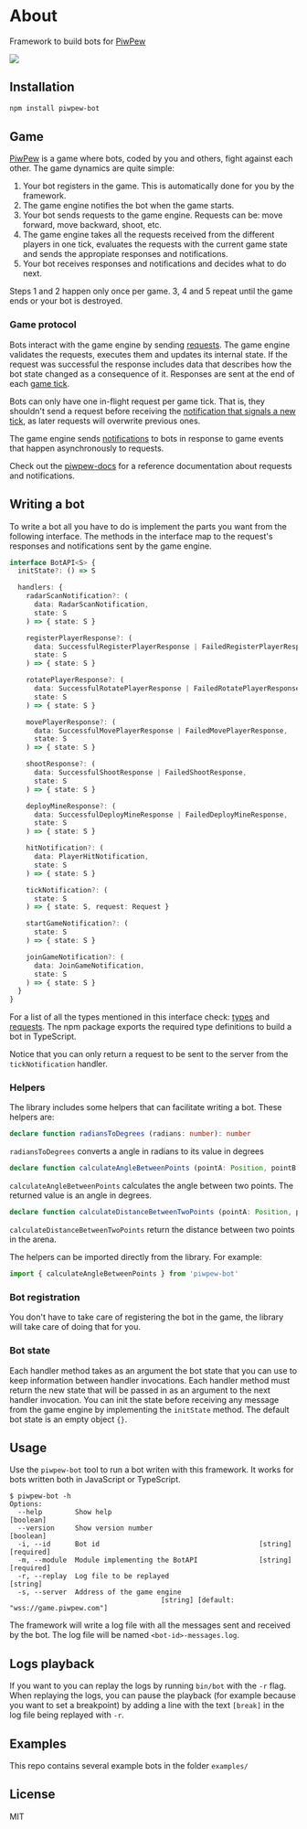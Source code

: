 # About

Framework to build bots for [PiwPew](https://www.piwpew.com)

![](./assets/bots.gif)

## Installation

```bash
npm install piwpew-bot
```

## Game

[PiwPew](https://www.piwpew.com) is a game where bots, coded by you and others, fight against each other. The game dynamics are quite simple:

1. Your bot registers in the game. This is automatically done for you by the framework.
2. The game engine notifies the bot when the game starts.
3. Your bot sends requests to the game engine. Requests can be: move forward, move backward, shoot, etc.
4. The game engine takes all the requests received from the different players in one tick, evaluates the requests with the current game state and sends the appropiate responses and notifications.
5. Your bot receives responses and notifications and decides what to do next.

Steps 1 and 2 happen only once per game. 3, 4 and 5 repeat until the game ends or your bot is destroyed.

### Game protocol

Bots interact with the game engine by sending [requests](https://github.com/madtrick/piwpew-docs/blob/master/README.md#requests). The game engine validates the requests, executes them and updates its internal state. If the request was successful the response includes data that describes how the bot state changed as a consequence of it. Responses are sent at the end of each [game tick](https://github.com/madtrick/piwpew-docs/blob/master/README.md#game-ticks).

Bots can only have one in-flight request per game tick. That is, they shouldn't send a request before receiving the [notification that signals a new tick](https://github.com/madtrick/piwpew-docs#tick), as later requests will overwrite previous ones.

The game engine sends [notifications](https://github.com/madtrick/piwpew-docs/blob/master/README.md#notifications) to bots in response to game events that happen asynchronously to requests.

Check out the [piwpew-docs](https://github.com/madtrick/piwpew-docs) for a reference documentation about requests and notifications.

## Writing a bot

To write a bot all you have to do is implement the parts you want from the following interface. The methods in the interface map to the request's responses and notifications sent by the game engine.

```typescript
interface BotAPI<S> {
  initState?: () => S

  handlers: {
    radarScanNotification?: (
      data: RadarScanNotification,
      state: S
    ) => { state: S }

    registerPlayerResponse?: (
      data: SuccessfulRegisterPlayerResponse | FailedRegisterPlayerResponse,
      state: S
    ) => { state: S }

    rotatePlayerResponse?: (
      data: SuccessfulRotatePlayerResponse | FailedRotatePlayerResponse,
      state: S
    ) => { state: S }

    movePlayerResponse?: (
      data: SuccessfulMovePlayerResponse | FailedMovePlayerResponse,
      state: S
    ) => { state: S }

    shootResponse?: (
      data: SuccessfulShootResponse | FailedShootResponse,
      state: S
    ) => { state: S }

    deployMineResponse?: (
      data: SuccessfulDeployMineResponse | FailedDeployMineResponse,
      state: S
    ) => { state: S }

    hitNotification?: (
      data: PlayerHitNotification,
      state: S
    ) => { state: S }

    tickNotification?: (
      state: S
    ) => { state: S, request: Request }

    startGameNotification?: (
      state: S
    ) => { state: S }

    joinGameNotification?: (
      data: JoinGameNotification,
      state: S
    ) => { state: S }
  }
}

```

For a list of all the types mentioned in this interface check: [types](./src/types.ts) and [requests](./src/requests.ts). The npm package exports the required type definitions to build a bot in TypeScript.

Notice that you can only return a request to be sent to the server from the `tickNotification` handler.

### Helpers

The library includes some helpers that can facilitate writing a bot. These helpers are:

```typescript
declare function radiansToDegrees (radians: number): number
```

`radiansToDegrees` converts a angle in radians to its value in degrees

```typescript
declare function calculateAngleBetweenPoints (pointA: Position, pointB: Position): number
```

`calculateAngleBetweenPoints` calculates the angle between two points. The returned value is an angle in degrees.

```typescript
declare function calculateDistanceBetweenTwoPoints (pointA: Position, pointB: Position): number
```

`calculateDistanceBetweenTwoPoints` return the distance between two points in the arena.

The helpers can be imported directly from the library. For example:

```typescript
import { calculateAngleBetweenPoints } from 'piwpew-bot'
```

### Bot registration

You don't have to take care of registering the bot in the game, the library will take care of doing that for you.

### Bot state

Each handler method takes as an argument the bot state that you can use to keep information between handler invocations.  Each handler method must return the new state that will be passed in as an argument to the next handler invocation. You can init the state before receiving any message from the game engine by implementing the `initState` method. The default bot state is an empty object `{}`.

## Usage

Use the `piwpew-bot` tool to run a bot writen with this framework. It works for bots written both in JavaScript or TypeScript.

```shell
$ piwpew-bot -h
Options:
  --help        Show help                                              [boolean]
  --version     Show version number                                    [boolean]
  -i, --id      Bot id                                       [string] [required]
  -m, --module  Module implementing the BotAPI               [string] [required]
  -r, --replay  Log file to be replayed                                 [string]
  -s, --server  Address of the game engine
                                     [string] [default: "wss://game.piwpew.com"]

```

The framework will write a log file with all the messages sent and received by the bot. The log file will be named `<bot-id>-messages.log`.

## Logs playback

If you want to you can replay the logs by running `bin/bot` with the `-r` flag. When replaying the logs, you can pause the playback (for example because you want to set a breakpoint) by adding a line with the text `[break]` in the log file being replayed with `-r`.

## Examples

This repo contains several example bots in the folder `examples/`

## License

MIT

